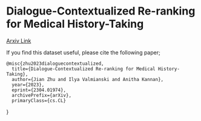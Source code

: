 # Dialogue-Contextualized Re-ranking for Medical History-Taking

[Arxiv Link](https://arxiv.org/abs/2304.01974)

If you find this dataset useful, please cite the following paper;

    @misc{zhu2023dialoguecontextualized,
      title={Dialogue-Contextualized Re-ranking for Medical History-Taking}, 
      author={Jian Zhu and Ilya Valmianski and Anitha Kannan},
      year={2023},
      eprint={2304.01974},
      archivePrefix={arXiv},
      primaryClass={cs.CL}
}